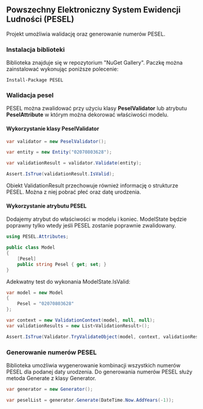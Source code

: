 ## Powszechny Elektroniczny System Ewidencji Ludności (PESEL) 

Projekt umożliwia walidację oraz generowanie numerów PESEL.

### Instalacja biblioteki
Biblioteka znajduje się w repozytorium "NuGet Gallery". Paczkę można zainstalować wykonując poniższe polecenie:

```
Install-Package PESEL
```
### Walidacja pesel
PESEL można zwalidować przy użyciu klasy **PeselValidator** lub atrybutu **PeselAttribute** w którym można dekorować właściwości modelu.

#### Wykorzystanie klasy PeselValidator
```csharp
var validator = new PeselValidator();

var entity = new Entity("02070803628");

var validationResult = validator.Validate(entity);

Assert.IsTrue(validationResult.IsValid);
```
Obiekt ValidationResult przechowuje również informację o strukturze PESEL. Można z niej pobrać płeć oraz datę urodzenia.

#### Wykorzystanie atrybutu PESEL

Dodajemy atrybut do właściwości w modelu i koniec. 
ModelState będzie poprawny tylko wtedy jeśli PESEL zostanie poprawnie zwalidowany.
```csharp
using PESEL.Attributes;

public class Model
{
    [Pesel]
    public string Pesel { get; set; }
}
```
Adekwatny test do wykonania ModelState.IsValid:
```csharp
var model = new Model
{
    Pesel = "02070803628"
};

var context = new ValidationContext(model, null, null);
var validationResults = new List<ValidationResult>();

Assert.IsTrue(Validator.TryValidateObject(model, context, validationResults, true));
```

### Generowanie numerów PESEL

Biblioteka umożliwia wygenerowanie kombinacji wszystkich numerów PESEL dla podanej daty urodzenia.
Do generowania numerów PESEL służy metoda Generate z klasy Generator.
```csharp
var generator = new Generator();

var peselList = generator.Generate(DateTime.Now.AddYears(-1));
```
